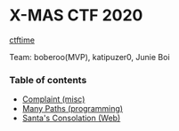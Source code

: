 # X-MAS CTF 2020

[ctftime](https://ctftime.org/event/1197)

Team: boberoo(MVP), katipuzer0, Junie Boi

### Table of contents

* [Complaint (misc)](https://github.com/bobschiffer/X-MAS-CTF-2020-Writeups/tree/master/complaint)
* [Many Paths (programming)](https://github.com/bobschiffer/X-MAS-CTF-2020-Writeups/tree/master/many_paths)
* [Santa's Consolation (Web)](https://github.com/bobschiffer/X-MAS-CTF-2020-Writeups/tree/master/santas_consolation)
